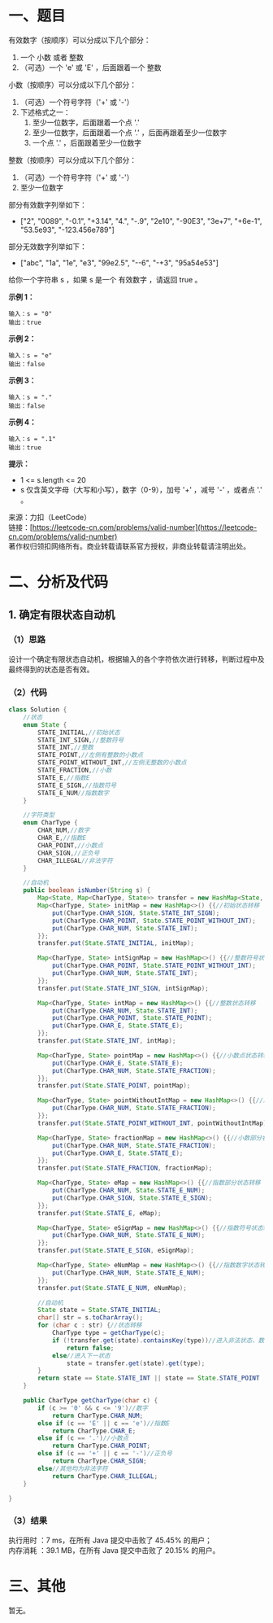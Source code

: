# 一、题目
有效数字（按顺序）可以分成以下几个部分：     
1. 一个 小数 或者 整数
2. （可选）一个 'e' 或 'E' ，后面跟着一个 整数
      
      
小数（按顺序）可以分成以下几个部分：     
1. （可选）一个符号字符（'+' 或 '-'）
2. 下述格式之一：
    1. 至少一位数字，后面跟着一个点 '.'
    2. 至少一位数字，后面跟着一个点 '.' ，后面再跟着至少一位数字
    3. 一个点 '.' ，后面跟着至少一位数字
     
     
整数（按顺序）可以分成以下几个部分：     
1. （可选）一个符号字符（'+' 或 '-'）
2. 至少一位数字
     
     
部分有效数字列举如下：     
- ["2", "0089", "-0.1", "+3.14", "4.", "-.9", "2e10", "-90E3", "3e+7", "+6e-1", "53.5e93", "-123.456e789"]
     
     
部分无效数字列举如下：     
- ["abc", "1a", "1e", "e3", "99e2.5", "--6", "-+3", "95a54e53"]
     
     
给你一个字符串 s ，如果 s 是一个 有效数字 ，请返回 true 。    
    
**示例 1：**     
```
输入：s = "0"
输出：true
```
**示例 2：**   
```
输入：s = "e"
输出：false
```
**示例 3：**   
```
输入：s = "."
输出：false
```
**示例 4：**   
```
输入：s = ".1"
输出：true
```
**提示：**   
- 1 <= s.length <= 20
- s 仅含英文字母（大写和小写），数字（0-9），加号 '+' ，减号 '-' ，或者点 '.' 。
       
       
来源：力扣（LeetCode）    
链接：[https://leetcode-cn.com/problems/valid-number](https://leetcode-cn.com/problems/valid-number)      
著作权归领扣网络所有。商业转载请联系官方授权，非商业转载请注明出处。     
# 二、分析及代码    
## 1. 确定有限状态自动机
### （1）思路
设计一个确定有限状态自动机，根据输入的各个字符依次进行转移，判断过程中及最终得到的状态是否有效。     
### （2）代码
```java
class Solution {
    //状态
    enum State {
        STATE_INITIAL,//初始状态
        STATE_INT_SIGN,//整数符号
        STATE_INT,//整数
        STATE_POINT,//左侧有整数的小数点
        STATE_POINT_WITHOUT_INT,//左侧无整数的小数点
        STATE_FRACTION,//小数
        STATE_E,//指数E
        STATE_E_SIGN,//指数符号
        STATE_E_NUM//指数数字
    }

    //字符类型
    enum CharType {
        CHAR_NUM,//数字
        CHAR_E,//指数E
        CHAR_POINT,//小数点
        CHAR_SIGN,//正负号
        CHAR_ILLEGAL//非法字符
    }

    //自动机
    public boolean isNumber(String s) {
        Map<State, Map<CharType, State>> transfer = new HashMap<State, Map<CharType, State>>();//当前状态、字符类型与下一状态的对应关系
        Map<CharType, State> initMap = new HashMap<>() {{//初始状态转移
            put(CharType.CHAR_SIGN, State.STATE_INT_SIGN);
            put(CharType.CHAR_POINT, State.STATE_POINT_WITHOUT_INT);
            put(CharType.CHAR_NUM, State.STATE_INT);
        }};
        transfer.put(State.STATE_INITIAL, initMap);

        Map<CharType, State> intSignMap = new HashMap<>() {{//整数符号状态转移
            put(CharType.CHAR_POINT, State.STATE_POINT_WITHOUT_INT);
            put(CharType.CHAR_NUM, State.STATE_INT);
        }};
        transfer.put(State.STATE_INT_SIGN, intSignMap);

        Map<CharType, State> intMap = new HashMap<>() {{//整数状态转移
            put(CharType.CHAR_NUM, State.STATE_INT);
            put(CharType.CHAR_POINT, State.STATE_POINT);
            put(CharType.CHAR_E, State.STATE_E);
        }};
        transfer.put(State.STATE_INT, intMap);

        Map<CharType, State> pointMap = new HashMap<>() {{//小数点状态转移
            put(CharType.CHAR_E, State.STATE_E);
            put(CharType.CHAR_NUM, State.STATE_FRACTION);
        }};
        transfer.put(State.STATE_POINT, pointMap);

        Map<CharType, State> pointWithoutIntMap = new HashMap<>() {{//左侧无整数的小数点状态转移
            put(CharType.CHAR_NUM, State.STATE_FRACTION);
        }};
        transfer.put(State.STATE_POINT_WITHOUT_INT, pointWithoutIntMap);

        Map<CharType, State> fractionMap = new HashMap<>() {{//小数部分状态转移
            put(CharType.CHAR_NUM, State.STATE_FRACTION);
            put(CharType.CHAR_E, State.STATE_E);
        }};
        transfer.put(State.STATE_FRACTION, fractionMap);

        Map<CharType, State> eMap = new HashMap<>() {{//指数部分状态转移
            put(CharType.CHAR_NUM, State.STATE_E_NUM);
            put(CharType.CHAR_SIGN, State.STATE_E_SIGN);
        }};
        transfer.put(State.STATE_E, eMap);

        Map<CharType, State> eSignMap = new HashMap<>() {{//指数符号状态转移
            put(CharType.CHAR_NUM, State.STATE_E_NUM);
        }};
        transfer.put(State.STATE_E_SIGN, eSignMap);

        Map<CharType, State> eNumMap = new HashMap<>() {{//指数数字状态转移
            put(CharType.CHAR_NUM, State.STATE_E_NUM);
        }};
        transfer.put(State.STATE_E_NUM, eNumMap);

        //自动机
        State state = State.STATE_INITIAL;
        char[] str = s.toCharArray();
        for (char c : str) {//状态转移
            CharType type = getCharType(c);
            if (!transfer.get(state).containsKey(type))//进入非法状态，数字无效
                return false;
            else//进入下一状态
                state = transfer.get(state).get(type);
        }
        return state == State.STATE_INT || state == State.STATE_POINT || state == State.STATE_FRACTION || state == State.STATE_E_NUM;//终止于整数、整数后小数点、小数、指数数字状态的数字为有效
    }

    public CharType getCharType(char c) {
        if (c >= '0' && c <= '9')//数字
            return CharType.CHAR_NUM;
        else if (c == 'E' || c == 'e')//指数E
            return CharType.CHAR_E;
        else if (c == '.')//小数点
            return CharType.CHAR_POINT;
        else if (c == '+' || c == '-')//正负号
            return CharType.CHAR_SIGN;
        else//其他均为非法字符
            return CharType.CHAR_ILLEGAL;
    }

}
```
### （3）结果
执行用时 ：7 ms，在所有 Java 提交中击败了 45.45% 的用户；    
内存消耗 ：39.1 MB，在所有 Java 提交中击败了 20.15% 的用户。      
# 三、其他
暂无。  
